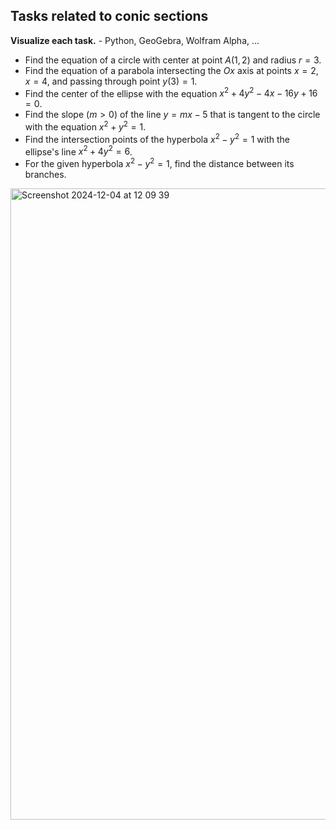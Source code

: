 ## Tasks related to conic sections

**Visualize each task.** - Python, GeoGebra, Wolfram Alpha, ...

* Find the equation of a circle with center at point $A(1,2)$ and radius $r=3$.
* Find the equation of a parabola intersecting the $Ox$ axis at points $x=2$, $x=4$, and passing through point $y(3)=1$.
* Find the center of the ellipse with the equation $x^2 + 4y^2 - 4x - 16y + 16 = 0$.
* Find the slope ($m>0$) of the line $y=mx-5$ that is tangent to the circle with the equation $x^2 + y^2=1$.
* Find the intersection points of the hyperbola $x^2 - y^2 = 1$ with the ellipse's line $x^2 + 4y^2 = 6$.
* For the given hyperbola $x^2 - y^2 = 1$, find the distance between its branches.
<img width="1010" alt="Screenshot 2024-12-04 at 12 09 39" src="https://github.com/user-attachments/assets/b0e38f35-e4b1-4bf8-9a40-997b7ba29c9d">


